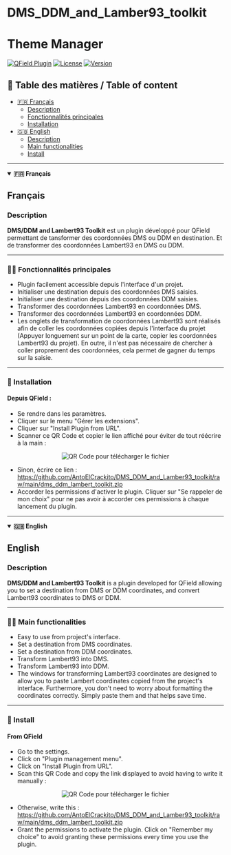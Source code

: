 # DMS_DDM_and_Lamber93_toolkit

# Theme Manager

[![QField Plugin](https://img.shields.io/badge/QField-Plugin-008000?style=flat&logo=github)](https://github.com/topics/qfield-plugin)
[![License](https://img.shields.io/badge/license-GPLv3-blue)](https://www.gnu.org/licenses/quick-guide-gplv3.en.html)
[![Version](https://img.shields.io/badge/version-1.0.0-orange)](https://github.com/AntoElCrackito/DMS_DDM_and_Lamber93_toolkit/tree/main)

## 📑 Table des matières / Table of content

- [🇫🇷 Français](#francais)
  - [Description](#description)
  - [Fonctionnalités principales](#fonctionnalites-principales)
  - [Installation](#installation)
- [🇬🇧 English](#english)
  - [Description](#description-1)
  - [Main functionalities](#main-functionalities)
  - [Install](#install)

---

<details open>
<summary><strong>🇫🇷 Français</strong></summary>

## Français

### Description

**DMS/DDM and Lambert93 Toolkit** est un plugin développé pour QField permettant de tansformer des coordonnées DMS ou DDM en destination. Et de transformer des coordonnées Lambert93 en DMS ou DDM.

---

### 👨‍💻 Fonctionnalités principales

- Plugin facilement accessible depuis l'interface d'un projet.
- Initialiser une destination depuis des coordonnées DMS saisies.
- Initialiser une destination depuis des coordonnées DDM saisies.
- Transformer des coordonnées Lambert93 en coordonnées DMS.
- Transformer des coordonnées Lambert93 en coordonnées DDM.
- Les onglets de transformation de coordonnées Lambert93 sont réalisés afin de coller les coordonnées copiées depuis l'interface du projet (Appuyer longuement sur un point de la carte, copier les coordonnées Lambert93 du projet). En outre, il n'est pas nécessaire de chercher à coller proprement des coordonnées, cela permet de gagner du temps sur la saisie.

---

### 📶 Installation

#### Depuis QField :

- Se rendre dans les paramètres.
- Cliquer sur le menu "Gérer les extensions".
- Cliquer sur "Install Plugin from URL".
- Scanner ce QR Code et copier le lien affiché pour éviter de tout réécrire à la main :

<p align="center">
  <img src="https://api.qrserver.com/v1/create-qr-code/?data=https://github.com/AntoElCrackito/DMS_DDM_and_Lamber93_toolkit/raw/main/dms_ddm_lambert_toolkit.zip&size=100x100" alt="QR Code pour télécharger le fichier" />
</p>

- Sinon, écrire ce lien : https://github.com/AntoElCrackito/DMS_DDM_and_Lamber93_toolkit/raw/main/dms_ddm_lambert_toolkit.zip
- Accorder les permissions d'activer le plugin. Cliquer sur "Se rappeler de mon choix" pour ne pas avoir à accorder ces permissions à chaque lancement du plugin.

</details>

---

<details open>
<summary><strong>🇬🇧 English</strong></summary>

## English

### Description

**DMS/DDM and Lambert93 Toolkit** is a plugin developed for QField allowing you to set a destination from DMS or DDM coordinates, and convert Lambert93 coordinates to DMS or DDM.

---

### 👨‍💻 Main functionalities

- Easy to use from project's interface.
- Set a destination from DMS coordinates.
- Set a destination from DDM coordinates.
- Transform Lambert93 into DMS.
- Transform Lambert93 into DDM.
- The windows for transforming Lambert93 coordinates are designed to allow you to paste Lambert coordinates copied from the project's interface. Furthermore, you don't need to worry about formatting the coordinates correctly. Simply paste them and that helps save time.

---

### 📶 Install

#### From QField

- Go to the settings.
- Click on "Plugin management menu".
- Click on "Install Plugin from URL".
- Scan this QR Code and copy the link displayed to avoid having to write it manually :

<p align="center">
  <img src="https://api.qrserver.com/v1/create-qr-code/?data=https://github.com/AntoElCrackito/DMS_DDM_and_Lamber93_toolkit/raw/main/dms_ddm_lambert_toolkit.zip&size=100x100" alt="QR Code pour télécharger le fichier" />
</p>

- Otherwise, write this : https://github.com/AntoElCrackito/DMS_DDM_and_Lamber93_toolkit/raw/main/dms_ddm_lambert_toolkit.zip
- Grant the permissions to activate the plugin. Click on "Remember my choice" to avoid granting these permissions every time you use the plugin.

</details>
